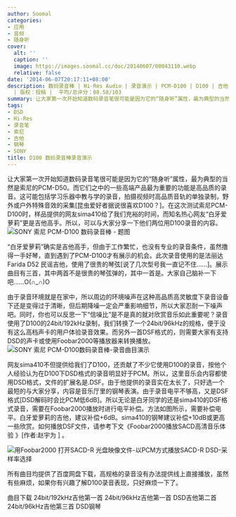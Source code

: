 ```yaml
---
author: Soomal
categories:
- 应用
- 音频
- 随身听
cover:
  alt: ''
  caption: ''
  image: https://images.soomal.cc/doc/20140607/00043110.webp
  relative: false
date: '2014-06-07T20:17:11+08:00'
description: 数码录音棒 | Hi-Res Audio | 录音演示 | PCM-D100 | D100 | 吉他录音 | 钢琴录音 | 源自：www.soomal.com
  | 版权：投稿 |  平均/总评分：08.58/103
summary: 让大家第一次开始知道数码录音笔很可能是因为它的“随身听”属性，最为典型的当然是索尼的PCM-D50。在这次测试索尼PCM-D100时，样品提供的网友sima410给了我们充裕的时间，而知名热心网友“白牙爱萝莉”更是吉他高手。所以，可以与大家分享一下他们两位用D100录音的内容。
tags:
- DSD
- Hi-Res
- 录音笔
- 索尼
- 吉他
- 钢琴
- SONY
title: D100 数码录音棒录音演示
---
```


让大家第一次开始知道数码录音笔很可能是因为它的“随身听”属性，最为典型的当然是索尼的PCM-D50。而它们之中的一些高端产品最为重要的功能是高品质的录音。这可能包括学习乐器中教与学的录音，拍摄视频时高品质音轨的单独录制，野外或户外特殊音效的采集[昆虫爱好者据说很喜欢D100？]。在这次测试索尼PCM-D100时，样品提供的网友sima410给了我们充裕的时间，而知名热心网友“白牙爱萝莉”更是吉他高手。所以，可以与大家分享一下他们两位用D100录音的内容。
![SONY 索尼 PCM-D100 数码录音棒 - 题图](https://images.soomal.cc/doc/20140307/00040729.webp)




“白牙爱萝莉”确实是吉他高手，但由于工作繁忙，也没有专业的录音条件，虽然撸得一手好琴，直到遇到了PCM-D100才有展示的机会。此次录音使用的是法丽达Farida D52 民谣吉他，使用了很贵的琴弦[说了几次型号我一直记不住……]。展示曲目有三首，其中两首不是很贵的琴弦弹的，其中一首是。大家自己脑补一下吧……O(∩_∩)O

由于录音环境就是在家中，所以周边的环境噪声在这种高品质高灵敏度下录音设备下还是变得过于清晰，但后期降噪一定会严重影响细节，所以大家忍耐一下噪声吧。同时，你也可以反思一下“信噪比”是不是真的就对欣赏音乐如此重要呢？录音使用了D100的24bit/192kHz录制，我们转换了一个24bit/96kHz的规格，便于没有这么高档声卡的用户体验录音效果。而另外一首DSF格式的，则需要大家有支持DSD的声卡或使用Foobar2000等播放器来转换播放。
![SONY 索尼 PCM-D100数码录音棒-录音曲目演示](https://images.soomal.cc/doc/20140607/00043109.webp)




网友sima410不但提供给我们了D100，还贡献了不少它使用D100的录音，按他个人经验认为在D100下DSD格式的录音明显好于PCM。所以，这里音乐会内容都使用DSD格式，文件的扩展名是.DSF。由于他提供的录音实在太长了，只好选一个最短的与大家分享，内容是音乐厅里的钢琴表演。由于录音电平不够高，又是DSF格式[DSD解码时会比PCM低6dB]。所以无论是白牙同学的还是sima410的DSF格式录音，需要在Foobar2000播放时进行电平补偿。方法如图所示，需要补偿电平。白牙爱萝莉的吉他，建议补偿+6dB。sima410的钢琴建议补偿+10dB或更高一些欣赏。如何播放DSF文件，请参考下文《Foobar2000播放SACD高清音乐体验 》[作者:赵宇为 ]
。

![用Foobar2000 打开SACD-R 光盘映像文件-以PCM方式播放SACD-R DSD-采样率选择](https://images.soomal.cc/doc/20120331/00018251.webp)




所有曲目均提供了百度网盘下载，高规格的录音没有办法提供线上直接播放，虽然有些麻烦，如果你有兴趣了解D100录音表现，只好麻烦一下了。

曲目下载
24bit/192kHz吉他第一首
24bit/96kHz吉他第一首
DSD吉他第二首
24bit/96kHz吉他第三首
DSD钢琴